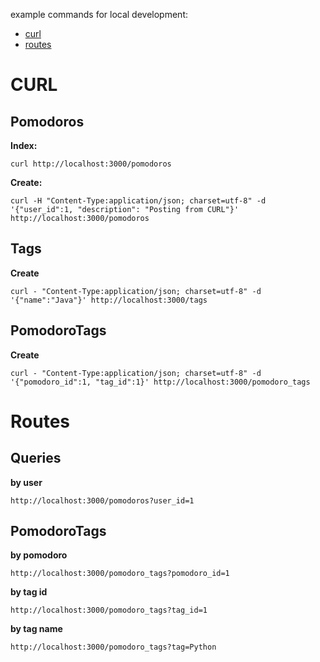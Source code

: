 example commands for local development:
- [curl](#curl)
- [routes](#routes)


# CURL
## Pomodoros 
**Index:**

`curl http://localhost:3000/pomodoros`

**Create:**

`curl -H "Content-Type:application/json; charset=utf-8" -d '{"user_id":1, "description": "Posting from CURL"}' http://localhost:3000/pomodoros`

## Tags

**Create**

`curl -
 "Content-Type:application/json; charset=utf-8" -d '{"name":"Java"}' http://localhost:3000/tags`

## PomodoroTags
**Create**

`curl -
 "Content-Type:application/json; charset=utf-8" -d '{"pomodoro_id":1, "tag_id":1}' http://localhost:3000/pomodoro_tags`

# Routes

## Queries
**by user**

`http://localhost:3000/pomodoros?user_id=1`

## PomodoroTags
**by pomodoro**

`http://localhost:3000/pomodoro_tags?pomodoro_id=1`

**by tag id**

`http://localhost:3000/pomodoro_tags?tag_id=1`

**by tag name**

`http://localhost:3000/pomodoro_tags?tag=Python`